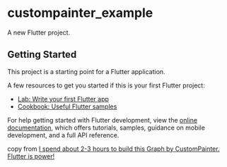 # custompainter_example

A new Flutter project.

## Getting Started

This project is a starting point for a Flutter application.

A few resources to get you started if this is your first Flutter project:

- [Lab: Write your first Flutter app](https://docs.flutter.dev/get-started/codelab)
- [Cookbook: Useful Flutter samples](https://docs.flutter.dev/cookbook)

For help getting started with Flutter development, view the
[online documentation](https://docs.flutter.dev/), which offers tutorials,
samples, guidance on mobile development, and a full API reference.

copy from [I spend about 2-3 hours to build this Graph by CustomPainter. Flutter is power!](https://www.reddit.com/r/FlutterDev/comments/12te7df/i_spend_about_23_hours_to_build_this_graph_by/)